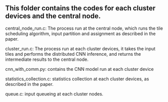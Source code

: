 ## This folder contains the codes for each cluster devices and the central node.

central_node_run.c: The process run at the central node, which runs the tile scheduling algorithm, input partition and assignment as described in the paper.

cluster_run.c: The process run at each cluster devices, it takes the input tiles and performs the distributed CNN inference, and returns the intermediate results to the central node.

cnn_with_comm.py: contains the CNN model run at each cluster device

statistics_collection.c: statistics collection at each cluster devices, as described in the paper.

queue.c: input queueing at each cluster nodes.
